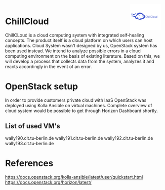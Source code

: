 <img src="frontend/chillcloud-frontend/src/assets/cloudversify-brands.png" align="right" width="100px" height="83px" />

# ChillCloud
ChillCLoud is a cloud computing system with integrated self-healing concepts. The product itself is a cloud platform on which users can host applications. Cloud System wasn't designed by us, OpenStack  system has been used instead. We intend to analyze possible errors in a cloud computing environment on the basis of existing literature. Based on this, we will develop a process that collects data from the system, analyzes it and reacts accordingly in the event of an error.

# OpenStack setup
In order to provide customers private cloud with IaaS OpenStack was deployed using Kolla Ansible on virtual machines. Complete overview of cloud system would be possible to get through Horizon Dashboard shortly.

## List of used VM's 
wally190.cit.tu-berlin.de
wally191.cit.tu-berlin.de
wally192.cit.tu-berlin.de
wally193.cit.tu-berlin.de

# References
https://docs.openstack.org/kolla-ansible/latest/user/quickstart.html
https://docs.openstack.org/horizon/latest/  

